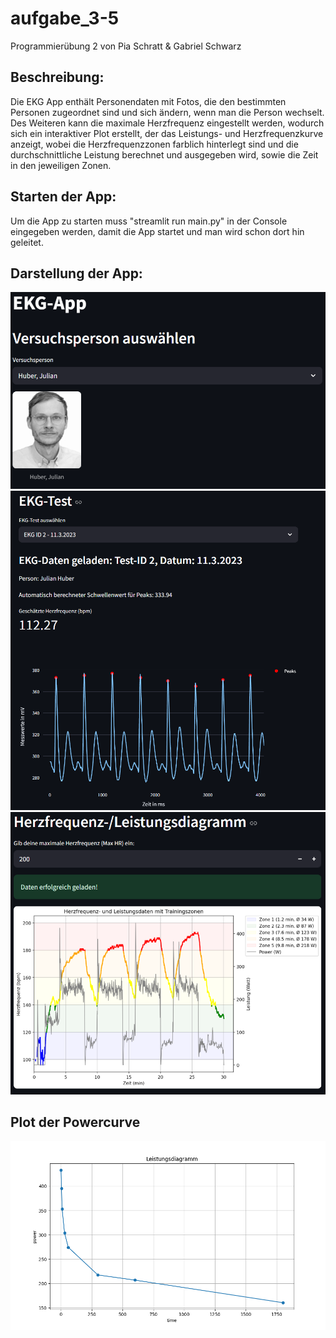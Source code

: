 # aufgabe_3-5
Programmierübung 2 von Pia Schratt &amp; Gabriel Schwarz

## Beschreibung:
Die EKG App enthält Personendaten mit Fotos, die den bestimmten Personen zugeordnet sind und sich ändern, wenn man die Person wechselt.
Des Weiteren kann die maximale Herzfrequenz eingestellt werden, wodurch sich ein interaktiver Plot erstellt, der das Leistungs- und Herzfrequenzkurve anzeigt, wobei die Herzfrequenzzonen farblich hinterlegt sind und die durchschnittliche Leistung berechnet und ausgegeben wird, sowie die Zeit in den jeweiligen Zonen.

## Starten der App:
Um die App zu starten muss "streamlit run main.py" in der Console eingegeben werden, damit die App startet und man wird schon dort hin geleitet.

## Darstellung der App:
![alt text](screenshot1.png)
![alt text](screenshot3.png)
![alt text](screenshot2.png)

## Plot der Powercurve
![alt text](Leistungsdiagramm.png)